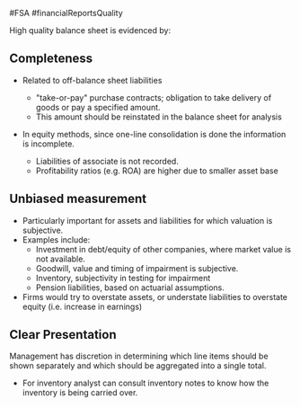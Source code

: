 #FSA #financialReportsQuality 

High quality balance sheet is evidenced by: 
## Completeness 
- Related to off-balance sheet liabilities 
	- "take-or-pay" purchase contracts; obligation to take delivery of goods or pay a specified amount. 
	- This amount should be reinstated in the balance sheet for analysis 

- In equity methods, since one-line consolidation is done the information is incomplete. 
	- Liabilities of associate is not recorded. 
	- Profitability ratios (e.g. ROA) are higher due to smaller asset base

## Unbiased measurement 
- Particularly important for assets and liabilities for which valuation is subjective. 
- Examples include: 
	- Investment in debt/equity of other companies, where market value is not available. 
	- Goodwill, value and timing of impairment is subjective. 
	- Inventory, subjectivity in testing for impairment 
	- Pension liabilities, based on actuarial assumptions. 
- Firms would try to overstate assets, or understate liabilities to overstate equity (i.e. increase in earnings)
## Clear Presentation 
Management has discretion in determining which line items should be shown separately and which should be aggregated into a single total. 

- For inventory analyst can consult inventory notes to know how the inventory is being carried over. 